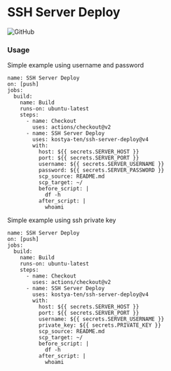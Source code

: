 # SSH Server Deploy

![GitHub](https://img.shields.io/github/license/kostya-ten/ssh-server-deploy)


### Usage

Simple example using username and password

```
name: SSH Server Deploy
on: [push]
jobs:
  build:
    name: Build
    runs-on: ubuntu-latest
    steps:
      - name: Checkout
        uses: actions/checkout@v2
      - name: SSH Server Deploy
        uses: kostya-ten/ssh-server-deploy@v4
        with:
          host: ${{ secrets.SERVER_HOST }}
          port: ${{ secrets.SERVER_PORT }}
          username: ${{ secrets.SERVER_USERNAME }}
          password: ${{ secrets.SERVER_PASSWORD }}
          scp_source: README.md
          scp_target: ~/
          before_script: |
            df -h
          after_script: |
            whoami
```

Simple example using ssh private key

```
name: SSH Server Deploy
on: [push]
jobs:
  build:
    name: Build
    runs-on: ubuntu-latest
    steps:
      - name: Checkout
        uses: actions/checkout@v2
      - name: SSH Server Deploy
        uses: kostya-ten/ssh-server-deploy@v4
        with:
          host: ${{ secrets.SERVER_HOST }}
          port: ${{ secrets.SERVER_PORT }}
          username: ${{ secrets.SERVER_USERNAME }}
          private_key: ${{ secrets.PRIVATE_KEY }}
          scp_source: README.md
          scp_target: ~/
          before_script: |
            df -h
          after_script: |
            whoami
```

